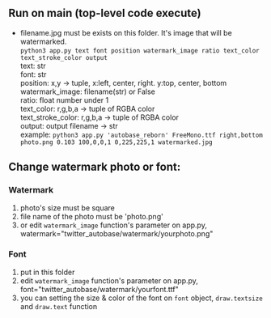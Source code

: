 ## Run on main (top-level code execute)
- filename.jpg must be exists on this folder. It's image that will be watermarked. <br> 
`python3 app.py text font position watermark_image ratio text_color text_stroke_color output` <br>
text: str <br>
font: str <br>
position: x,y -> tuple, x:left, center, right. y:top, center, bottom <br>
watermark_image: filename(str) or False <br>
ratio: float number under 1 <br>
text_color: r,g,b,a -> tuple of RGBA color <br>
text_stroke_color: r,g,b,a -> tuple of RGBA color <br>
output: output filename -> str <br>
example: `python3 app.py 'autobase_reborn' FreeMono.ttf right,bottom photo.png 0.103 100,0,0,1 0,225,225,1 watermarked.jpg`

## Change watermark photo or font:
### Watermark
1. photo's size must be square
2. file name of the photo must be 'photo.png'
3. or edit `watermark_image` function's parameter on app.py, watermark="twitter_autobase/watermark/yourphoto.png"

### Font
1. put in this folder
2. edit `watermark_image` function's parameter on app.py, font="twitter_autobase/watermark/yourfont.ttf"
3. you can setting the size & color of the font on `font` object, `draw.textsize` and `draw.text` function
